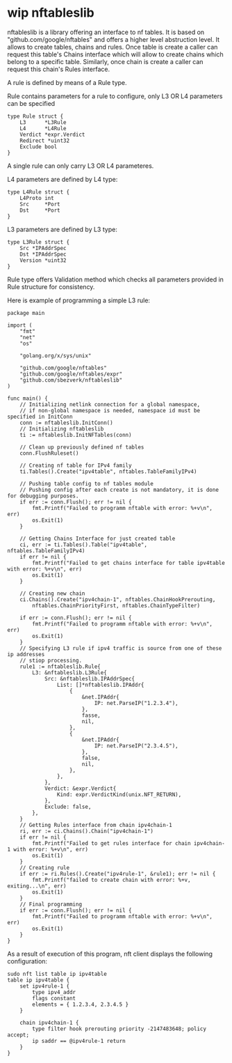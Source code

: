 # wip nftableslib

nftableslib is a library offering an interface to nf tables. It is based on "github.com/google/nftables" and offers a higher level abstruction level. 
It allows to create tables, chains and rules. Once table is create a caller can request this table's Chains interface which will allow to create chains which belong to a specific table.
Similarly, once chain is create a caller can request this chain's Rules interface. 

A rule is defined by means of a Rule type. 

Rule contains parameters for a rule to configure, only L3 OR L4 parameters can be specified
```
type Rule struct {
	L3      *L3Rule
	L4      *L4Rule
    Verdict *expr.Verdict
    Redirect *uint32
    Exclude bool
}
```

A single rule can only carry L3 OR L4 parameteres. 

L4 parameters are defined by L4 type:
```
type L4Rule struct {
	L4Proto int
	Src     *Port
	Dst     *Port
}
```

L3 parameters are defined by L3 type:
```
type L3Rule struct {
	Src *IPAddrSpec
	Dst *IPAddrSpec
	Version *uint32
}
```
Rule type offers Validation method which checks all parameters provided in Rule structure for consistency.

Here is example of programming a simple L3 rule:

```
package main

import (
	"fmt"
	"net"
	"os"

	"golang.org/x/sys/unix"

	"github.com/google/nftables"
	"github.com/google/nftables/expr"
	"github.com/sbezverk/nftableslib"
)

func main() {
	// Initializing netlink connection for a global namespace,
    // if non-global namespace is needed, namespace id must be specified in InitConn
	conn := nftableslib.InitConn()
    // Initializing nftableslib
	ti := nftableslib.InitNFTables(conn)

	// Clean up previously defined nf tables
	conn.FlushRuleset()

    // Creating nf table for IPv4 family
	ti.Tables().Create("ipv4table", nftables.TableFamilyIPv4)

	// Pushing table config to nf tables module
    // Pushing config after each create is not mandatory, it is done for debugging purposes.
	if err := conn.Flush(); err != nil {
		fmt.Printf("Failed to programm nftable with error: %+v\n", err)
		os.Exit(1)
	}

    // Getting Chains Interface for just created table
	ci, err := ti.Tables().Table("ipv4table", nftables.TableFamilyIPv4)
	if err != nil {
		fmt.Printf("Failed to get chains interface for table ipv4table with error: %+v\n", err)
		os.Exit(1)
	}

    // Creating new chain
	ci.Chains().Create("ipv4chain-1", nftables.ChainHookPrerouting,
		nftables.ChainPriorityFirst, nftables.ChainTypeFilter)
	
	if err := conn.Flush(); err != nil {
		fmt.Printf("Failed to programm nftable with error: %+v\n", err)
		os.Exit(1)
	}
	// Specifying L3 rule if ipv4 traffic is source from one of these ip addresses
    // stiop processing.
	rule1 := nftableslib.Rule{
		L3: &nftableslib.L3Rule{
			Src: &nftableslib.IPAddrSpec{
				List: []*nftableslib.IPAddr{
					{
						&net.IPAddr{
							IP: net.ParseIP("1.2.3.4"),
						},
						fasse,
						nil,
					},
					{
						&net.IPAddr{
							IP: net.ParseIP("2.3.4.5"),
						},
						false,
						nil,
					},
				},
			},
			Verdict: &expr.Verdict{
				Kind: expr.VerdictKind(unix.NFT_RETURN),
			},
			Exclude: false,
		},
	}
    // Getting Rules interface from chain ipv4chain-1
	ri, err := ci.Chains().Chain("ipv4chain-1")
	if err != nil {
		fmt.Printf("Failed to get rules interface for chain ipv4chain-1 with error: %+v\n", err)
		os.Exit(1)
	}
    // Creating rule
	if err := ri.Rules().Create("ipv4rule-1", &rule1); err != nil {
		fmt.Printf("failed to create chain with error: %+v, exiting...\n", err)
		os.Exit(1)
	}
	// Final programming
	if err := conn.Flush(); err != nil {
		fmt.Printf("Failed to programm nftable with error: %+v\n", err)
		os.Exit(1)
	}
}

```

As a result of execution of this program, nft client displays the following configuration:

```
sudo nft list table ip ipv4table
table ip ipv4table {
	set ipv4rule-1 {
		type ipv4_addr
		flags constant
		elements = { 1.2.3.4, 2.3.4.5 }
	}

	chain ipv4chain-1 {
		type filter hook prerouting priority -2147483648; policy accept;
		ip saddr == @ipv4rule-1 return
	}
}

```